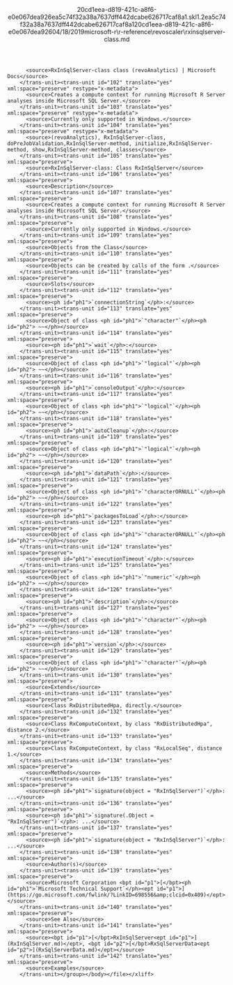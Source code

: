 <?xml version="1.0"?><xliff version="1.2" xmlns="urn:oasis:names:tc:xliff:document:1.2" xmlns:xsi="http://www.w3.org/2001/XMLSchema-instance" xsi:schemaLocation="urn:oasis:names:tc:xliff:document:1.2 xliff-core-1.2-transitional.xsd"><file datatype="xml" original="rxinsqlserver-class.md" source-language="en-US" target-language="en-US"><header><tool tool-id="mdxliff" tool-name="mdxliff" tool-version="1.0-d1654b2" tool-company="Microsoft" /><xliffext:skl_file_name xmlns:xliffext="urn:microsoft:content:schema:xliffextensions">20cd1eea-d819-421c-a8f6-e0e067dea926ea5c74f32a38a7637dff442dcabe626717caf8a1.skl</xliffext:skl_file_name><xliffext:version xmlns:xliffext="urn:microsoft:content:schema:xliffextensions">1.2</xliffext:version><xliffext:ms.openlocfilehash xmlns:xliffext="urn:microsoft:content:schema:xliffextensions">ea5c74f32a38a7637dff442dcabe626717caf8a1</xliffext:ms.openlocfilehash><xliffext:ms.sourcegitcommit xmlns:xliffext="urn:microsoft:content:schema:xliffextensions">20cd1eea-d819-421c-a8f6-e0e067dea926</xliffext:ms.sourcegitcommit><xliffext:ms.lasthandoff xmlns:xliffext="urn:microsoft:content:schema:xliffextensions">04/18/2019</xliffext:ms.lasthandoff><xliffext:ms.openlocfilepath xmlns:xliffext="urn:microsoft:content:schema:xliffextensions">microsoft-r\r-reference\revoscaler\rxinsqlserver-class.md</xliffext:ms.openlocfilepath></header><body><group id="content" extype="content"><trans-unit id="101" translate="yes" xml:space="preserve" restype="x-metadata">
          <source>RxInSqlServer-class class (revoAnalytics) | Microsoft Docs</source>
        </trans-unit><trans-unit id="102" translate="yes" xml:space="preserve" restype="x-metadata">
          <source>Creates a compute context for running Microsoft R Server analyses inside Microsoft SQL Server.</source>
        </trans-unit><trans-unit id="103" translate="yes" xml:space="preserve" restype="x-metadata">
          <source>Currently only supported in Windows.</source>
        </trans-unit><trans-unit id="104" translate="yes" xml:space="preserve" restype="x-metadata">
          <source>(revoAnalytics), RxInSqlServer-class, doPreJobValidation,RxInSqlServer-method, initialize,RxInSqlServer-method, show,RxInSqlServer-method, classes</source>
        </trans-unit><trans-unit id="105" translate="yes" xml:space="preserve">
          <source>RxInSqlServer-class: Class RxInSqlServer</source>
        </trans-unit><trans-unit id="106" translate="yes" xml:space="preserve">
          <source>Description</source>
        </trans-unit><trans-unit id="107" translate="yes" xml:space="preserve">
          <source>Creates a compute context for running Microsoft R Server analyses inside Microsoft SQL Server.</source>
        </trans-unit><trans-unit id="108" translate="yes" xml:space="preserve">
          <source>Currently only supported in Windows.</source>
        </trans-unit><trans-unit id="109" translate="yes" xml:space="preserve">
          <source>Objects from the Class</source>
        </trans-unit><trans-unit id="110" translate="yes" xml:space="preserve">
          <source>Objects can be created by calls of the form .</source>
        </trans-unit><trans-unit id="111" translate="yes" xml:space="preserve">
          <source>Slots</source>
        </trans-unit><trans-unit id="112" translate="yes" xml:space="preserve">
          <source><ph id="ph1">`connectionString`</ph>:</source>
        </trans-unit><trans-unit id="113" translate="yes" xml:space="preserve">
          <source>Object of class <ph id="ph1">`"character"`</ph><ph id="ph2"> ~~</ph></source>
        </trans-unit><trans-unit id="114" translate="yes" xml:space="preserve">
          <source><ph id="ph1">`wait`</ph>:</source>
        </trans-unit><trans-unit id="115" translate="yes" xml:space="preserve">
          <source>Object of class <ph id="ph1">`"logical"`</ph><ph id="ph2"> ~~</ph></source>
        </trans-unit><trans-unit id="116" translate="yes" xml:space="preserve">
          <source><ph id="ph1">`consoleOutput`</ph>:</source>
        </trans-unit><trans-unit id="117" translate="yes" xml:space="preserve">
          <source>Object of class <ph id="ph1">`"logical"`</ph><ph id="ph2"> ~~</ph></source>
        </trans-unit><trans-unit id="118" translate="yes" xml:space="preserve">
          <source><ph id="ph1">`autoCleanup`</ph>:</source>
        </trans-unit><trans-unit id="119" translate="yes" xml:space="preserve">
          <source>Object of class <ph id="ph1">`"logical"`</ph><ph id="ph2"> ~~</ph></source>
        </trans-unit><trans-unit id="120" translate="yes" xml:space="preserve">
          <source><ph id="ph1">`dataPath`</ph>:</source>
        </trans-unit><trans-unit id="121" translate="yes" xml:space="preserve">
          <source>Object of class <ph id="ph1">`"characterORNULL"`</ph><ph id="ph2"> ~~</ph></source>
        </trans-unit><trans-unit id="122" translate="yes" xml:space="preserve">
          <source><ph id="ph1">`packagesToLoad`</ph>:</source>
        </trans-unit><trans-unit id="123" translate="yes" xml:space="preserve">
          <source>Object of class <ph id="ph1">`"characterORNULL"`</ph><ph id="ph2"> ~~</ph></source>
        </trans-unit><trans-unit id="124" translate="yes" xml:space="preserve">
          <source><ph id="ph1">`executionTimeout`</ph>:</source>
        </trans-unit><trans-unit id="125" translate="yes" xml:space="preserve">
          <source>Object of class <ph id="ph1">`"numeric"`</ph><ph id="ph2"> ~~</ph></source>
        </trans-unit><trans-unit id="126" translate="yes" xml:space="preserve">
          <source><ph id="ph1">`description`</ph>:</source>
        </trans-unit><trans-unit id="127" translate="yes" xml:space="preserve">
          <source>Object of class <ph id="ph1">`"character"`</ph><ph id="ph2"> ~~</ph></source>
        </trans-unit><trans-unit id="128" translate="yes" xml:space="preserve">
          <source><ph id="ph1">`version`</ph>:</source>
        </trans-unit><trans-unit id="129" translate="yes" xml:space="preserve">
          <source>Object of class <ph id="ph1">`"character"`</ph><ph id="ph2"> ~~</ph></source>
        </trans-unit><trans-unit id="130" translate="yes" xml:space="preserve">
          <source>Extends</source>
        </trans-unit><trans-unit id="131" translate="yes" xml:space="preserve">
          <source>Class RxDistributedHpa, directly.</source>
        </trans-unit><trans-unit id="132" translate="yes" xml:space="preserve">
          <source>Class RxComputeContext, by class "RxDistributedHpa", distance 2.</source>
        </trans-unit><trans-unit id="133" translate="yes" xml:space="preserve">
          <source>Class RxComputeContext, by class "RxLocalSeq", distance 1.</source>
        </trans-unit><trans-unit id="134" translate="yes" xml:space="preserve">
          <source>Methods</source>
        </trans-unit><trans-unit id="135" translate="yes" xml:space="preserve">
          <source><ph id="ph1">`signature(object = "RxInSqlServer")`</ph>: ...</source>
        </trans-unit><trans-unit id="136" translate="yes" xml:space="preserve">
          <source><ph id="ph1">`signature(.Object = "RxInSqlServer")`</ph>: ...</source>
        </trans-unit><trans-unit id="137" translate="yes" xml:space="preserve">
          <source><ph id="ph1">`signature(object = "RxInSqlServer")`</ph>: ...</source>
        </trans-unit><trans-unit id="138" translate="yes" xml:space="preserve">
          <source>Author(s)</source>
        </trans-unit><trans-unit id="139" translate="yes" xml:space="preserve">
          <source>Microsoft Corporation <bpt id="p1">[</bpt><ph id="ph1">`Microsoft Technical Support`</ph><ept id="p1">](https://go.microsoft.com/fwlink/?LinkID=698556&amp;clcid=0x409)</ept></source>
        </trans-unit><trans-unit id="140" translate="yes" xml:space="preserve">
          <source>See Also</source>
        </trans-unit><trans-unit id="141" translate="yes" xml:space="preserve">
          <source><bpt id="p1">[</bpt>RxInSqlServer<ept id="p1">](RxInSqlServer.md)</ept>, <bpt id="p2">[</bpt>RxSqlServerData<ept id="p2">](RxSqlServerData.md)</ept></source>
        </trans-unit><trans-unit id="142" translate="yes" xml:space="preserve">
          <source>Examples</source>
        </trans-unit></group></body></file></xliff>
